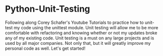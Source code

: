 # Python-Unit-Testing
Following along Corey Schafer's Youtube Tutorials to practice how to unit-test my code using the unittest module. Unit testing will allow me to be more comfortable with refactoring and knowing whether or not my updates broke any of my existing code. Unit testing is a must on any large projects and is used by all major companies. Not only that, but it will greatly improve my personal code as well. Let's get started!
